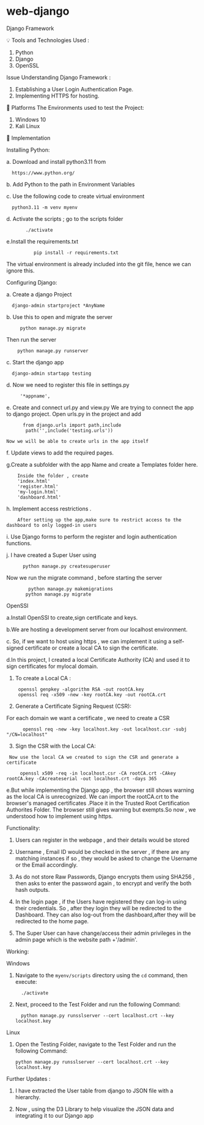 # web-django

Django Framework

💡 Tools and Technologies Used : 
1. Python 
2. Django
3. OpenSSL

Issue
Understanding Django Framework :
1. Establishing a User Login Authentication Page.
2. Implementing HTTPS for hosting.

   
💭 Platforms
The Environments used to test the Project: 
1. Windows 10
2. Kali Linux

   
🛫 Implementation

Installing Python: 

a. Download and install python3.11 from

      https://www.python.org/
      
b. Add Python to the path in Environment Variables

c. Use the following code to create virtual environment

      python3.11 -m venv myenv
      
d. Activate the scripts ; go to the scripts folder

           ./activate
           
e.Install the requirements.txt

              pip install -r requirements.txt
              

The virtual environment is already included into the git file, hence we can ignore this.


Configuring Django:


a.  Create a django Project

      django-admin startproject *AnyName
      
b. Use this to open and migrate the server

         python manage.py migrate
  Then run the server
  
  
        python manage.py runserver
        
c. Start the django app

      django-admin startapp testing
      
d. Now we need to register this file in settings.py

         '*appname',
         
e. Create and connect url.py and view.py
     We are trying to connect the app to django project. Open urls.py in the project and add 
         
          from django.urls import path,include
           path('',include('testing.urls'))
     
    Now we will be able to create urls in the app itself

f. Update views to add the required pages.

g.Create a subfolder with the app Name and create a Templates folder here.

        Inside the folder , create
        'index.html'
        'register.html'
        'my-login.html'
        'dashboard.html'
h. Implement access restrictions . 
       
        After setting up the app,make sure to restrict access to the dashboard to only logged-in users

i. Use Django forms to perform the register and login authentication functions.

j. I have created a Super User using 
 
          python manage.py createsuperuser
 
   Now we run the migrate command , before starting the server
            
            python manage.py makemigrations
           python manage.py migrate


OpenSSl

a.Install OpenSSl to create,sign certificate and keys.

b.We are hosting a development server from our localhost environment.

c. So, if we want to host using https , we can implement it using a self-signed certificate or
   create a local CA to sign the certificate.

d.In this project, I created a local Certificate Authority (CA) and used
  it to sign certificates for mylocal domain.
  1. To create a Local CA :

          openssl genpkey -algorithm RSA -out rootCA.key
          openssl req -x509 -new -key rootCA.key -out rootCA.crt
  2. Generate a Certificate Signing Request (CSR):

   For each domain we want a certificate , we need to create a CSR

          openssl req -new -key localhost.key -out localhost.csr -subj "/CN=localhost"

   3. Sign the CSR with the Local CA:

     Now use the local CA we created to sign the CSR and generate a certificate

         openssl x509 -req -in localhost.csr -CA rootCA.crt -CAkey rootCA.key -CAcreateserial -out localhost.crt -days 365
e.But while implementing the Django app , the browser still shows warning as the local CA is unrecognized.
  We can import the rootCA.crt to the browser's managed certificates .Place it in the Trusted Root Certification Authorites Folder.
  The browser still gives warning but exempts.So now , we understood how to implement using https.

Functionality:

1. Users can register in the webpage , and their details would be stored

2. Username , Email ID would be checked in the server , if there are any matching instances if so ,
   they would be asked to change the Username or the Email accordingly.

3. As do not store Raw Passwords, Django encrypts them using SHA256 , then asks to enter the password again ,
   to encrypt and verify the both hash outputs.

4. In the login page , if the Users have registered they can log-in using their credentials. So , after they login they will be redirected to the Dashboard. They 
   can also log-out from the dashboard,after they will be redirected to the home page.
   
6. The Super User can have change/access their admin privileges in the admin page
   which is the website path +'/admin'.


Working:

Windows
 
1. Navigate to the `myenv/scripts` directory using the `cd` command, then execute:

         ./activate

2. Next, proceed to the Test Folder and run the following Command:
   

         python manage.py runsslserver --cert localhost.crt --key localhost.key
 
Linux

1. Open the Testing Folder, navigate to the Test Folder and run the following Command:
   

       python manage.py runsslserver --cert localhost.crt --key localhost.key




Further Updates : 



1. I have extracted the User table from django to JSON file with a hierarchy.

2. Now , using the D3 Library  to help visualize the  JSON data and integrating it to our Django app


